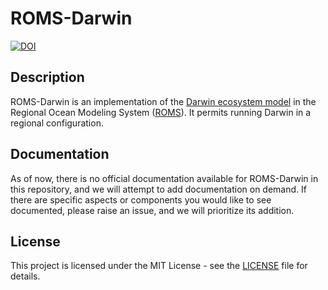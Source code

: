 # ROMS-Darwin

[![DOI](https://zenodo.org/badge/608787703.svg)](https://zenodo.org/badge/latestdoi/608787703)

## Description

ROMS-Darwin is an implementation of the [Darwin ecosystem model](http://darwinproject.mit.edu/) in the Regional Ocean Modeling System ([ROMS](https://www.myroms.org/)).
It permits running Darwin in a regional configuration.

## Documentation

As of now, there is no official documentation available for ROMS-Darwin in this repository, and we will attempt to add documentation on demand. If there are specific aspects or components you would like to see documented, please raise an issue, and we will prioritize its addition.

## License

This project is licensed under the MIT License - see the [LICENSE](LICENSE) file for details.
